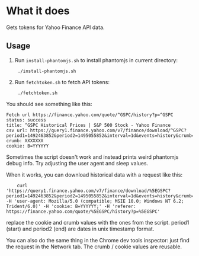 # What it does

Gets tokens for Yahoo Finance API data. 

## Usage

1. Run `install-phantomjs.sh` to install phantomjs in current directory:

        ./install-phantomjs.sh

2. Run `fetchtoken.sh` to fetch API tokens:

        ./fetchtoken.sh

You should see something like this:

    Fetch url https://finance.yahoo.com/quote/^GSPC/history?p=^GSPC
    status: success
    title: ^GSPC Historical Prices | S&P 500 Stock - Yahoo Finance
    csv url: https://query1.finance.yahoo.com/v7/finance/download/^GSPC?period1=1492463852&period2=1495055852&interval=1d&events=history&crumb=XXXXXXX
    crumb: XXXXXXX
    cookie: B=YYYYYY

Sometimes the script doesn't work and instead prints weird phantomjs debug info. Try adjusting the user agent and sleep values. 

When it works, you can download historical data with a request like this:

        curl 'https://query1.finance.yahoo.com/v7/finance/download/%5EGSPC?period1=1492463852&period2=1495055852&interval=1d&events=history&crumb=XXXXXXX' -H 'user-agent: Mozilla/5.0 (compatible; MSIE 10.0; Windows NT 6.2; Trident/6.0)' -H 'cookie: B=YYYYYY;' -H 'referer: https://finance.yahoo.com/quote/%5EGSPC/history?p=%5EGSPC'

replace the cookie and crumb values with the ones from the script. period1 (start) and period2 (end) are dates in unix timestamp format. 

You can also do the same thing in the Chrome dev tools inspector: just find the request in the Network tab. The crumb / cookie values are reusable.
